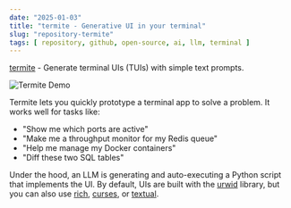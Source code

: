 ```yaml
---
date: "2025-01-03"
title: "termite - Generative UI in your terminal"
slug: "repository-termite"
tags: [ repository, github, open-source, ai, llm, terminal ]
---
```




[termite][1] - Generate terminal UIs (TUIs) with simple text prompts.

![Termite Demo][2]

Termite lets you quickly prototype a terminal app to solve a problem. It works well for tasks like:

* "Show me which ports are active"
* "Make me a throughput monitor for my Redis queue"
* "Help me manage my Docker containers"
* "Diff these two SQL tables"

Under the hood, an LLM is generating and auto-executing a Python script that implements the UI. By default, UIs are built with the [urwid][3] library, but you can also use [rich][4], [curses][5], or [textual][6].



  [1]: https://github.com/shobrook/termite
  [2]: https://github.com/shobrook/termite/blob/master/assets/demo.gif?raw=true
  [3]: https://urwid.org/
  [4]: https://rich.readthedocs.io/en/latest/
  [5]: https://docs.python.org/3/library/curses.html
  [6]: https://textual.textualize.io/
